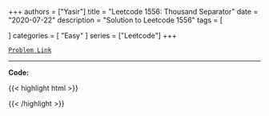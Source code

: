 
+++
authors = ["Yasir"]
title = "Leetcode 1556: Thousand Separator"
date = "2020-07-22"
description = "Solution to Leetcode 1556"
tags = [
    
]
categories = [
    "Easy"
]
series = ["Leetcode"]
+++



[`Problem Link`](https://leetcode.com/problems/thousand-separator/description/)

---

**Code:**

{{< highlight html >}}

{{< /highlight >}}

